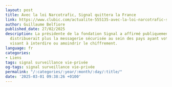 ```yaml
---
layout: post
title: Avec la loi Narcotrafic, Signal quittera la France
link: https://www.clubic.com/actualite-555135-avec-la-loi-narcotrafic-signal-quittera-la-france.html
author: Guillaume Belfiore
published_date: 27/02/2025
description: La présidente de la fondation Signal a affirmé publiquement qu'elle ne
  distribuerait plus la messagerie sécurisée au sein des pays ayant voté des lois
  visant à interdire ou amoindrir le chiffrement.
language: fr
categories:
- Liens
tags: signal surveillance vie-privée
og-tags: signal surveillance vie-privée
permalink: "/:categories/:year/:month/:day/:title/"
date: '2025-03-01 09:38:26 +0100'
---
```


